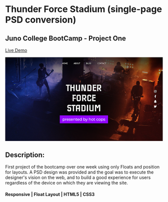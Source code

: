 # Thunder Force Stadium (single-page PSD conversion)

## Juno College BootCamp - Project One

[Live Demo](https://mehdipilehvarian.dev/thunderstadium/)

![](assets/screenShot.png)

## Description:
First project of the bootcamp over one week using only Floats and position for layouts. A PSD design was provided and the goal was to execute the designer's vision on the web, and to build a good experience for users regardless of the device on which they are viewing the site.

#### Responsive | Float Layout | HTML5 | CSS3 
